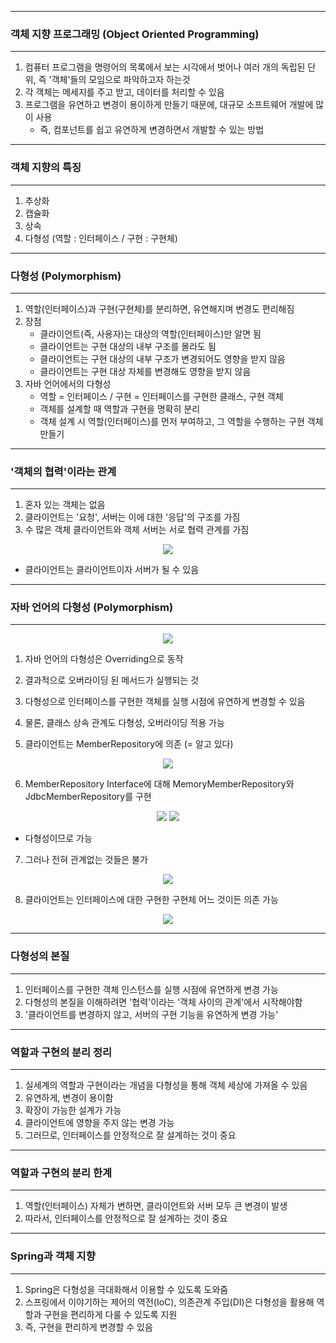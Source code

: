 -----
### 객체 지향 프로그래밍 (Object Oriented Programming)
-----
1. 컴퓨터 프로그램을 명령어의 목록에서 보는 시각에서 벗어나 여러 개의 독립된 단위, 즉 '객체'들의 모임으로 파악하고자 하는것
2. 각 객체는 메세지를 주고 받고, 데이터를 처리할 수 있음
3. 프로그램을 유연하고 변경이 용이하게 만들기 때문에, 대규모 소프트웨어 개발에 많이 사용
   - 즉, 컴포넌트를 쉽고 유연하게 변경하면서 개발할 수 있는 방법

-----
### 객체 지향의 특징
-----
1. 추상화
2. 캡슐화
3. 상속
4. 다형성 (역할 : 인터페이스 / 구현 : 구현체)

-----
### 다형성 (Polymorphism)
-----
1. 역할(인터페이스)과 구현(구현체)를 분리하면, 유연해지며 변경도 편리해짐
2. 장점
   - 클라이언트(즉, 사용자)는 대상의 역할(인터페이스)만 알면 됨
   - 클라이언트는 구현 대상의 내부 구조를 몰라도 됨
   - 클라이언트는 구현 대상의 내부 구조가 변경되어도 영향을 받지 않음
   - 클라이언트는 구현 대상 자체를 변경해도 영향을 받지 않음
3. 자바 언어에서의 다형성
   - 역할 = 인터페이스 / 구현 = 인터페이스를 구현한 클래스, 구현 객체
   - 객체를 설계할 때 역할과 구현을 명확히 분리
   - 객체 설계 시 역할(인터페이스)를 먼저 부여하고, 그 역할을 수행하는 구현 객체 만들기

-----
### '객체의 협력'이라는 관계
-----
1. 혼자 있는 객체는 없음
2. 클라이언트는 '요청', 서버는 이에 대한 '응답'의 구조를 가짐
3. 수 많은 객체 클라이언트와 객체 서버는 서로 협력 관계를 가짐
<div align="center">
<img src="https://github.com/sooyounghan/Java/assets/34672301/69a4c440-8281-4687-bf25-7b062b0408a7">
</div>

  - 클라이언트는 클라이언트이자 서버가 될 수 있음

-----
### 자바 언어의 다형성 (Polymorphism)
-----
<div align="center">
<img src="https://github.com/sooyounghan/Java/assets/34672301/0692c2d0-7802-4dfa-a40d-8d773d947421">
</div>

1. 자바 언어의 다형성은 Overriding으로 동작
2. 결과적으로 오버라이딩 된 메서드가 실행되는 것
3. 다형성으로 인터페이스를 구현한 객체를 실행 시점에 유연하게 변경할 수 있음
4. 물론, 클래스 상속 관계도 다형성, 오버라이딩 적용 가능

5. 클라이언트는 MemberRepository에 의존 (= 알고 있다)
<div align="center">
<img src="https://github.com/sooyounghan/Java/assets/34672301/93e67955-7d20-422b-8da0-8145538f2623">
</div>

6. MemberRepository Interface에 대해 MemoryMemberRepository와 JdbcMemberRepository를 구현
<div align="center">
<img src="https://github.com/sooyounghan/Java/assets/34672301/0ddb01d7-8a3e-46f3-80a4-cfd7952ca324">
<img src="https://github.com/sooyounghan/Java/assets/34672301/f9a114ef-77a5-4e19-9d14-357ad4244eaf">
</div>

  - 다형성이므로 가능

7. 그러나 전혀 관계없는 것들은 불가
<div align="center">
<img src="https://github.com/sooyounghan/Java/assets/34672301/0f428fc9-3aac-445f-bdbb-6e838968c2f6">
</div>

8. 클라이언트는 인터페이스에 대한 구현한 구현체 어느 것이든 의존 가능
<div align="center">
<img src="https://github.com/sooyounghan/Java/assets/34672301/629c59a6-b9db-404a-9282-009efc5573ed">
</div>

-----
### 다형성의 본질
-----
1. 인터페이스를 구현한 객체 인스턴스를 실행 시점에 유연하게 변경 가능
2. 다형성의 본질을 이해하려면 '협력'이라는 '객체 사이의 관계'에서 시작해야함
3. '클라이언트를 변경하지 않고, 서버의 구현 기능을 유연하게 변경 가능'

-----
### 역할과 구현의 분리 정리
-----
1. 실세계의 역할과 구현이라는 개념을 다형성을 통해 객체 세상에 가져올 수 있음
2. 유연하게, 변경이 용이함
3. 확장이 가능한 설계가 가능
4. 클라이언트에 영향을 주지 않는 변경 가능
5. 그러므로, 인터페이스를 안정적으로 잘 설계하는 것이 중요

-----
### 역할과 구현의 분리 한계
-----
1. 역할(인터페이스) 자체가 변하면, 클라이언트와 서버 모두 큰 변경이 발생
2. 따라서, 인터페이스를 안정적으로 잘 설계하는 것이 중요

-----
### Spring과 객체 지향
-----
1. Spring은 다형성을 극대화해서 이용할 수 있도록 도와줌
2. 스프링에서 이야기하는 제어의 역전(IoC), 의존관계 주입(DI)은 다형성을 활용해 역할과 구현을 편리하게 다룰 수 있도록 지원
3. 즉, 구현을 편리하게 변경할 수 있음
